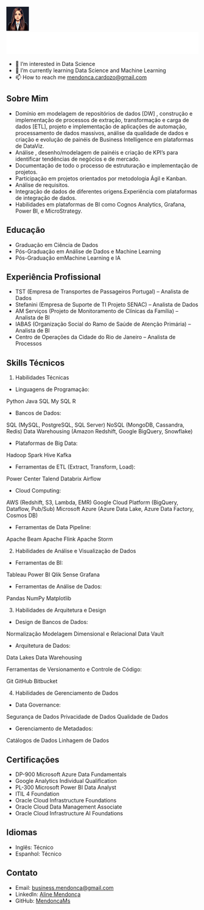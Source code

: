 ![Texto alternativo](https://github.com/MendoncaMs/MendoncaMs/blob/main/ams_64.png)![Texto alternativo](https://github.com/MendoncaMs/MendoncaMs/blob/main/testegif.svg)


- 👀 I’m interested in Data Science
- 🌱 I’m currently learning Data Science and Machine Learning
- 📫 How to reach me mendonca.cardozo@gmail.com

## Sobre Mim
- Domínio em modelagem de repositórios de dados [DW] , construção e implementação de
processos de extração, transformação e carga de dados [ETL], projeto e implementação de
aplicações de automação, processamento de dados massivos, análise da qualidade de dados
e criação e evolução de painéis de Business Intelligence em plataformas de DataViz.
- Análise , desenho/modelagem de painéis e criação de KPI’s para identificar tendências de
negócios e de mercado.
- Documentação de todo o processo de estruturação e implementação de projetos.
- Participação em projetos orientados por metodologia Ágil e Kanban.
- Análise de requisitos.
- Integração de dados de diferentes origens.Experiência com plataformas de integração de
dados.
- Habilidades em plataformas de BI como Cognos Analytics, Grafana, Power BI, e MicroStrategy.

## Educação
- Graduação em Ciência de Dados 
- Pós-Graduação em Análise de Dados e Machine Learning
- Pós-Graduação emMachine Learning e IA 
  
## Experiência Profissional
- TST (Empresa de Transportes de Passageiros Portugal) – Analista de Dados
- Stefanini (Empresa de Suporte de TI Projeto SENAC) – Analista de Dados
- AM Serviços (Projeto de Monitoramento de Clínicas da Família) – Analista de BI
- IABAS (Organização Social do Ramo de Saúde de Atenção Primária) – Analista de BI
- Centro de Operações da Cidade do Rio de Janeiro – Analista de Processos

## Skills Técnicos

1. Habilidades Técnicas
   
- Linguagens de Programação:

Python
Java
SQL
My SQL
R

- Bancos de Dados:

SQL (MySQL, PostgreSQL, SQL Server)
NoSQL (MongoDB, Cassandra, Redis)
Data Warehousing (Amazon Redshift, Google BigQuery, Snowflake)

- Plataformas de Big Data:

Hadoop
Spark
Hive
Kafka

- Ferramentas de ETL (Extract, Transform, Load):

Power Center
Talend
Databrix
Airflow

- Cloud Computing:

AWS (Redshift, S3, Lambda, EMR)
Google Cloud Platform (BigQuery, Dataflow, Pub/Sub)
Microsoft Azure (Azure Data Lake, Azure Data Factory, Cosmos DB)

- Ferramentas de Data Pipeline:

Apache Beam
Apache Flink
Apache Storm


2. Habilidades de Análise e Visualização de Dados

 - Ferramentas de BI:

Tableau
Power BI
Qlik Sense
Grafana

- Ferramentas de Análise de Dados:

Pandas
NumPy
Matplotlib


3. Habilidades de Arquitetura e Design

- Design de Bancos de Dados:

Normalização
Modelagem Dimensional e Relacional
Data Vault

- Arquitetura de Dados:

Data Lakes
Data Warehousing


Ferramentas de Versionamento e Controle de Código:

Git
GitHub
Bitbucket

4. Habilidades de Gerenciamento de Dados
- Data Governance:

Segurança de Dados
Privacidade de Dados
Qualidade de Dados

- Gerenciamento de Metadados:

Catálogos de Dados
Linhagem de Dados

 

## Certificações
- DP-900 Microsoft Azure Data Fundamentals
- Google Analytics Individual Qualification
- PL-300 Microsoft Power BI Data Analyst
- ITIL 4 Foundation
- Oracle Cloud Infrastructure Foundations 
- Oracle Cloud Data Management Associate
- Oracle Cloud Infrastructure AI Foundations

## Idiomas
- Inglês: Técnico
- Espanhol: Técnico

## Contato
- Email: business.mendonca@gmail.com
- LinkedIn: [Aline Mendonça](https://www.linkedin.com/in/aline-m-78164a157/)
- GitHub: [MendoncaMs](https://github.com/MendoncaMs/AlineMendonca/blob/main/README.md)

<!---
MendoncaMs/MendoncaMs is a ✨ special ✨ repository because its `README.md` (this file) appears on your GitHub profile.
You can click the Preview link to take a look at your changes.
--->
